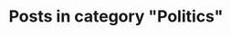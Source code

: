 ---
layout: categorypage
title: Posts in category "Politics"
tag: Politics
slug: politics
categories: [Politics]
robots: noindex
---